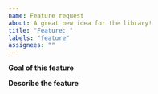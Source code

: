 ```yaml
---
name: Feature request
about: A great new idea for the library!
title: "Feature: "
labels: "feature"
assignees: ""
---
```


**Goal of this feature**

<!-- Does this fix any problems you have or is it just a nice to have thing -->

**Describe the feature**

<!-- Detailed description of the feature, doesn't need to be that long -->
